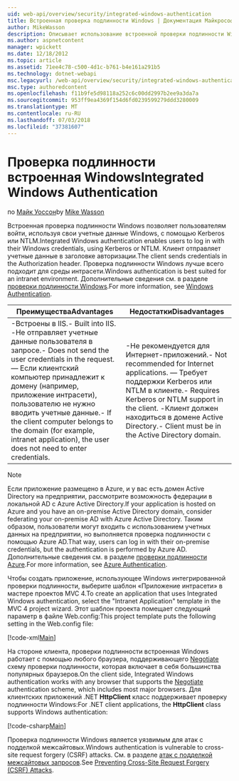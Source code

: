```yaml
---
uid: web-api/overview/security/integrated-windows-authentication
title: Встроенная проверка подлинности Windows | Документация Майкрософт
author: MikeWasson
description: Описывает использование встроенной проверки подлинности Windows в ASP.NET Web API.
ms.author: aspnetcontent
manager: wpickett
ms.date: 12/18/2012
ms.topic: article
ms.assetid: 71ee4c78-c500-4d1c-b761-b4e161a291b5
ms.technology: dotnet-webapi
msc.legacyurl: /web-api/overview/security/integrated-windows-authentication
msc.type: authoredcontent
ms.openlocfilehash: f11b9fe5d98118a252c6c00dd2997b2ee9a3da7a
ms.sourcegitcommit: 953ff9ea4369f154d6fd0239599279ddd3280009
ms.translationtype: MT
ms.contentlocale: ru-RU
ms.lasthandoff: 07/03/2018
ms.locfileid: "37381607"
---
```

<a name="integrated-windows-authentication"></a><span data-ttu-id="d88c5-103">Проверка подлинности встроенная Windows</span><span class="sxs-lookup"><span data-stu-id="d88c5-103">Integrated Windows Authentication</span></span>
====================
<span data-ttu-id="d88c5-104">по [Майк Уоссон](https://github.com/MikeWasson)</span><span class="sxs-lookup"><span data-stu-id="d88c5-104">by [Mike Wasson](https://github.com/MikeWasson)</span></span>

<span data-ttu-id="d88c5-105">Встроенная проверка подлинности Windows позволяет пользователям войти, используя свои учетные данные Windows, с помощью Kerberos или NTLM.</span><span class="sxs-lookup"><span data-stu-id="d88c5-105">Integrated Windows authentication enables users to log in with their Windows credentials, using Kerberos or NTLM.</span></span> <span data-ttu-id="d88c5-106">Клиент отправляет учетные данные в заголовке авторизации.</span><span class="sxs-lookup"><span data-stu-id="d88c5-106">The client sends credentials in the Authorization header.</span></span> <span data-ttu-id="d88c5-107">Проверка подлинности Windows лучше всего подходит для среды интрасети.</span><span class="sxs-lookup"><span data-stu-id="d88c5-107">Windows authentication is best suited for an intranet environment.</span></span> <span data-ttu-id="d88c5-108">Дополнительные сведения см. в разделе [проверки подлинности Windows](https://www.iis.net/configreference/system.webserver/security/authentication/windowsauthentication).</span><span class="sxs-lookup"><span data-stu-id="d88c5-108">For more information, see [Windows Authentication](https://www.iis.net/configreference/system.webserver/security/authentication/windowsauthentication).</span></span>

| <span data-ttu-id="d88c5-109">Преимущества</span><span class="sxs-lookup"><span data-stu-id="d88c5-109">Advantages</span></span> | <span data-ttu-id="d88c5-110">Недостатки</span><span class="sxs-lookup"><span data-stu-id="d88c5-110">Disadvantages</span></span> |
| --- | --- |
| <span data-ttu-id="d88c5-111">-Встроены в IIS.</span><span class="sxs-lookup"><span data-stu-id="d88c5-111">- Built into IIS.</span></span> <span data-ttu-id="d88c5-112">-Не отправляет учетные данные пользователя в запросе.</span><span class="sxs-lookup"><span data-stu-id="d88c5-112">- Does not send the user credentials in the request.</span></span> <span data-ttu-id="d88c5-113">— Если клиентский компьютер принадлежит к домену (например, приложение интрасети), пользователю не нужно вводить учетные данные.</span><span class="sxs-lookup"><span data-stu-id="d88c5-113">- If the client computer belongs to the domain (for example, intranet application), the user does not need to enter credentials.</span></span> | <span data-ttu-id="d88c5-114">-Не рекомендуется для Интернет-приложений.</span><span class="sxs-lookup"><span data-stu-id="d88c5-114">- Not recommended for Internet applications.</span></span> <span data-ttu-id="d88c5-115">— Требует поддержки Kerberos или NTLM в клиенте.</span><span class="sxs-lookup"><span data-stu-id="d88c5-115">- Requires Kerberos or NTLM support in the client.</span></span> <span data-ttu-id="d88c5-116">-Клиент должен находиться в домене Active Directory.</span><span class="sxs-lookup"><span data-stu-id="d88c5-116">- Client must be in the Active Directory domain.</span></span> |

> [!NOTE]
> <span data-ttu-id="d88c5-117">Если приложение размещено в Azure, и у вас есть домен Active Directory на предприятии, рассмотрите возможность федерации в локальной AD с Azure Active Directory.</span><span class="sxs-lookup"><span data-stu-id="d88c5-117">If your application is hosted on Azure and you have an on-premise Active Directory domain, consider federating your on-premise AD with Azure Active Directory.</span></span> <span data-ttu-id="d88c5-118">Таким образом, пользователи могут входить с использованием учетных данных на предприятии, но выполняется проверка подлинности с помощью Azure AD.</span><span class="sxs-lookup"><span data-stu-id="d88c5-118">That way, users can log in with their on-premise credentials, but the authentication is performed by Azure AD.</span></span> <span data-ttu-id="d88c5-119">Дополнительные сведения см. в разделе [проверки подлинности Azure](../../../visual-studio/overview/2012/windows-azure-authentication.md).</span><span class="sxs-lookup"><span data-stu-id="d88c5-119">For more information, see [Azure Authentication](../../../visual-studio/overview/2012/windows-azure-authentication.md).</span></span>


<span data-ttu-id="d88c5-120">Чтобы создать приложение, использующее Windows интегрированной проверки подлинности, выберите шаблон «Приложение интрасети» в мастере проектов MVC 4.</span><span class="sxs-lookup"><span data-stu-id="d88c5-120">To create an application that uses Integrated Windows authentication, select the "Intranet Application" template in the MVC 4 project wizard.</span></span> <span data-ttu-id="d88c5-121">Этот шаблон проекта помещает следующий параметр в файле Web.config:</span><span class="sxs-lookup"><span data-stu-id="d88c5-121">This project template puts the following setting in the Web.config file:</span></span>

[!code-xml[Main](integrated-windows-authentication/samples/sample1.xml)]

<span data-ttu-id="d88c5-122">На стороне клиента, проверки подлинности встроенная Windows работает с помощью любого браузера, поддерживающего [Negotiate](http://www.ietf.org/rfc/rfc4559.txt) схему проверки подлинности, которая включает в себя большинства популярных браузеров.</span><span class="sxs-lookup"><span data-stu-id="d88c5-122">On the client side, Integrated Windows authentication works with any browser that supports the [Negotiate](http://www.ietf.org/rfc/rfc4559.txt) authentication scheme, which includes most major browsers.</span></span> <span data-ttu-id="d88c5-123">Для клиентских приложений .NET **HttpClient** класс поддерживает проверку подлинности Windows:</span><span class="sxs-lookup"><span data-stu-id="d88c5-123">For .NET client applications, the **HttpClient** class supports Windows authentication:</span></span>

[!code-csharp[Main](integrated-windows-authentication/samples/sample2.cs)]

<span data-ttu-id="d88c5-124">Проверка подлинности Windows является уязвимым для атак с подделкой межсайтовых.</span><span class="sxs-lookup"><span data-stu-id="d88c5-124">Windows authentication is vulnerable to cross-site request forgery (CSRF) attacks.</span></span> <span data-ttu-id="d88c5-125">См. в разделе [атак с подделкой межсайтовых запросов](preventing-cross-site-request-forgery-csrf-attacks.md).</span><span class="sxs-lookup"><span data-stu-id="d88c5-125">See [Preventing Cross-Site Request Forgery (CSRF) Attacks](preventing-cross-site-request-forgery-csrf-attacks.md).</span></span>
